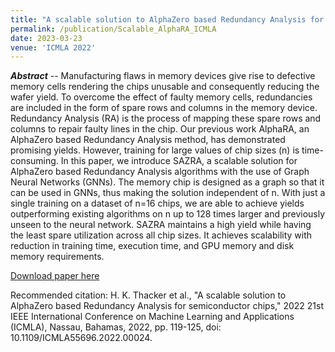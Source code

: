 ```yaml
---
title: "A scalable solution to AlphaZero based Redundancy Analysis for semiconductor chips"
permalink: /publication/Scalable_AlphaRA_ICMLA
date: 2023-03-23
venue: 'ICMLA 2022'
---
```


<!---
---
title: "A Statistical Wafer Scale Error and Redundancy Analysis Simulator"
collection: publications
permalink: /publication/SEARS_Springer
excerpt: 'Something here.'
date: 2020-07-22
venue: 'Part of the IFIP Advances in Information and Communication Technology book series (IFIPAICT, volume 586)'
paperurl: 'https://link.springer.com/chapter/10.1007/978-3-030-53273-4_7'
citation: "Atishay, A. Gupta, R. Sonawat, H. K. Thacker and B. Prasanth, 'SEARS: A Statistical Error and Redundancy Analysis Simulator,' 27th International Conference on VLSI-SoC, pp. 117-122, 2019."
---
--->

_**Abstract**_ -- Manufacturing flaws in memory devices give rise to defective memory cells rendering the chips unusable and consequently reducing the wafer yield. To overcome the effect of faulty memory cells, redundancies are included in the form of spare rows and columns in the memory device. Redundancy Analysis (RA) is the process of mapping these spare rows and columns to repair faulty lines in the chip. Our previous work AlphaRA, an AlphaZero based Redundancy Analysis method, has demonstrated promising yields. However, training for large values of chip sizes (n) is time-consuming. In this paper, we introduce SAZRA, a scalable solution for AlphaZero based Redundancy Analysis algorithms with the use of Graph Neural Networks (GNNs). The memory chip is designed as a graph so that it can be used in GNNs, thus making the solution independent of n. With just a single training on a dataset of n=16 chips, we are able to achieve yields outperforming existing algorithms on n up to 128 times larger and previously unseen to the neural network. SAZRA maintains a high yield while having the least spare utilization across all chip sizes. It achieves scalability with reduction in training time, execution time, and GPU memory and disk memory requirements.

[Download paper here](https://ieeexplore.ieee.org/document/10069266)

Recommended citation: H. K. Thacker et al., "A scalable solution to AlphaZero based Redundancy Analysis for semiconductor chips," 2022 21st IEEE International Conference on Machine Learning and Applications (ICMLA), Nassau, Bahamas, 2022, pp. 119-125, doi: 10.1109/ICMLA55696.2022.00024.